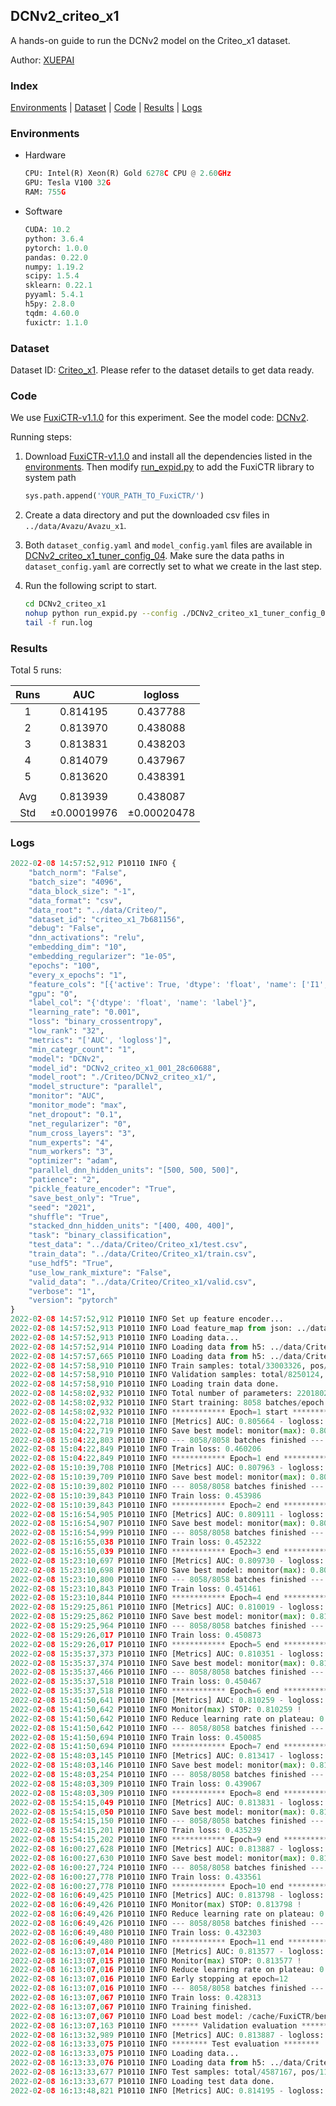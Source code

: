 ## DCNv2_criteo_x1

A hands-on guide to run the DCNv2 model on the Criteo_x1 dataset.

Author: [XUEPAI](https://github.com/xue-pai)

### Index
[Environments](#Environments) | [Dataset](#Dataset) | [Code](#Code) | [Results](#Results) | [Logs](#Logs)

### Environments
+ Hardware

  ```python
  CPU: Intel(R) Xeon(R) Gold 6278C CPU @ 2.60GHz
  GPU: Tesla V100 32G
  RAM: 755G

  ```

+ Software

  ```python
  CUDA: 10.2
  python: 3.6.4
  pytorch: 1.0.0
  pandas: 0.22.0
  numpy: 1.19.2
  scipy: 1.5.4
  sklearn: 0.22.1
  pyyaml: 5.4.1
  h5py: 2.8.0
  tqdm: 4.60.0
  fuxictr: 1.1.0

  ```

### Dataset
Dataset ID: [Criteo_x1](https://github.com/openbenchmark/BARS/blob/master/ctr_prediction/datasets/Criteo/README.md#Criteo_x1). Please refer to the dataset details to get data ready.

### Code

We use [FuxiCTR-v1.1.0](https://github.com/xue-pai/FuxiCTR/tree/v1.1.0) for this experiment. See the model code: [DCNv2](https://github.com/xue-pai/FuxiCTR/blob/v1.1.0/fuxictr/pytorch/models/DCNv2.py).

Running steps:

1. Download [FuxiCTR-v1.1.0](https://github.com/xue-pai/FuxiCTR/archive/refs/tags/v1.1.0.zip) and install all the dependencies listed in the [environments](#environments). Then modify [run_expid.py](./run_expid.py#L5) to add the FuxiCTR library to system path
    
    ```python
    sys.path.append('YOUR_PATH_TO_FuxiCTR/')
    ```

2. Create a data directory and put the downloaded csv files in `../data/Avazu/Avazu_x1`.

3. Both `dataset_config.yaml` and `model_config.yaml` files are available in [DCNv2_criteo_x1_tuner_config_04](./DCNv2_criteo_x1_tuner_config_04). Make sure the data paths in `dataset_config.yaml` are correctly set to what we create in the last step.

4. Run the following script to start.

    ```bash
    cd DCNv2_criteo_x1
    nohup python run_expid.py --config ./DCNv2_criteo_x1_tuner_config_04 --expid DCNv2_criteo_x1_001_28c60688 --gpu 0 > run.log &
    tail -f run.log
    ```

### Results

Total 5 runs:

| Runs | AUC | logloss  |
|:--------------------:|:--------------------:|:--------------------:|
| 1 | 0.814195 | 0.437788  |
| 2 | 0.813970 | 0.438088  |
| 3 | 0.813831 | 0.438203  |
| 4 | 0.814079 | 0.437967  |
| 5 | 0.813620 | 0.438391  |
| | | | 
| Avg | 0.813939 | 0.438087 |
| Std | &#177;0.00019976 | &#177;0.00020478 |


### Logs
```python
2022-02-08 14:57:52,912 P10110 INFO {
    "batch_norm": "False",
    "batch_size": "4096",
    "data_block_size": "-1",
    "data_format": "csv",
    "data_root": "../data/Criteo/",
    "dataset_id": "criteo_x1_7b681156",
    "debug": "False",
    "dnn_activations": "relu",
    "embedding_dim": "10",
    "embedding_regularizer": "1e-05",
    "epochs": "100",
    "every_x_epochs": "1",
    "feature_cols": "[{'active': True, 'dtype': 'float', 'name': ['I1', 'I2', 'I3', 'I4', 'I5', 'I6', 'I7', 'I8', 'I9', 'I10', 'I11', 'I12', 'I13'], 'type': 'numeric'}, {'active': True, 'dtype': 'float', 'name': ['C1', 'C2', 'C3', 'C4', 'C5', 'C6', 'C7', 'C8', 'C9', 'C10', 'C11', 'C12', 'C13', 'C14', 'C15', 'C16', 'C17', 'C18', 'C19', 'C20', 'C21', 'C22', 'C23', 'C24', 'C25', 'C26'], 'type': 'categorical'}]",
    "gpu": "0",
    "label_col": "{'dtype': 'float', 'name': 'label'}",
    "learning_rate": "0.001",
    "loss": "binary_crossentropy",
    "low_rank": "32",
    "metrics": "['AUC', 'logloss']",
    "min_categr_count": "1",
    "model": "DCNv2",
    "model_id": "DCNv2_criteo_x1_001_28c60688",
    "model_root": "./Criteo/DCNv2_criteo_x1/",
    "model_structure": "parallel",
    "monitor": "AUC",
    "monitor_mode": "max",
    "net_dropout": "0.1",
    "net_regularizer": "0",
    "num_cross_layers": "3",
    "num_experts": "4",
    "num_workers": "3",
    "optimizer": "adam",
    "parallel_dnn_hidden_units": "[500, 500, 500]",
    "patience": "2",
    "pickle_feature_encoder": "True",
    "save_best_only": "True",
    "seed": "2021",
    "shuffle": "True",
    "stacked_dnn_hidden_units": "[400, 400, 400]",
    "task": "binary_classification",
    "test_data": "../data/Criteo/Criteo_x1/test.csv",
    "train_data": "../data/Criteo/Criteo_x1/train.csv",
    "use_hdf5": "True",
    "use_low_rank_mixture": "False",
    "valid_data": "../data/Criteo/Criteo_x1/valid.csv",
    "verbose": "1",
    "version": "pytorch"
}
2022-02-08 14:57:52,912 P10110 INFO Set up feature encoder...
2022-02-08 14:57:52,913 P10110 INFO Load feature_map from json: ../data/Criteo/criteo_x1_7b681156/feature_map.json
2022-02-08 14:57:52,913 P10110 INFO Loading data...
2022-02-08 14:57:52,914 P10110 INFO Loading data from h5: ../data/Criteo/criteo_x1_7b681156/train.h5
2022-02-08 14:57:57,665 P10110 INFO Loading data from h5: ../data/Criteo/criteo_x1_7b681156/valid.h5
2022-02-08 14:57:58,910 P10110 INFO Train samples: total/33003326, pos/8456369, neg/24546957, ratio/25.62%, blocks/1
2022-02-08 14:57:58,910 P10110 INFO Validation samples: total/8250124, pos/2114300, neg/6135824, ratio/25.63%, blocks/1
2022-02-08 14:57:58,910 P10110 INFO Loading train data done.
2022-02-08 14:58:02,932 P10110 INFO Total number of parameters: 22018021.
2022-02-08 14:58:02,932 P10110 INFO Start training: 8058 batches/epoch
2022-02-08 14:58:02,932 P10110 INFO ************ Epoch=1 start ************
2022-02-08 15:04:22,718 P10110 INFO [Metrics] AUC: 0.805664 - logloss: 0.445767
2022-02-08 15:04:22,719 P10110 INFO Save best model: monitor(max): 0.805664
2022-02-08 15:04:22,803 P10110 INFO --- 8058/8058 batches finished ---
2022-02-08 15:04:22,849 P10110 INFO Train loss: 0.460206
2022-02-08 15:04:22,849 P10110 INFO ************ Epoch=1 end ************
2022-02-08 15:10:39,708 P10110 INFO [Metrics] AUC: 0.807963 - logloss: 0.443604
2022-02-08 15:10:39,709 P10110 INFO Save best model: monitor(max): 0.807963
2022-02-08 15:10:39,802 P10110 INFO --- 8058/8058 batches finished ---
2022-02-08 15:10:39,843 P10110 INFO Train loss: 0.453986
2022-02-08 15:10:39,843 P10110 INFO ************ Epoch=2 end ************
2022-02-08 15:16:54,905 P10110 INFO [Metrics] AUC: 0.809111 - logloss: 0.442599
2022-02-08 15:16:54,907 P10110 INFO Save best model: monitor(max): 0.809111
2022-02-08 15:16:54,999 P10110 INFO --- 8058/8058 batches finished ---
2022-02-08 15:16:55,038 P10110 INFO Train loss: 0.452322
2022-02-08 15:16:55,039 P10110 INFO ************ Epoch=3 end ************
2022-02-08 15:23:10,697 P10110 INFO [Metrics] AUC: 0.809730 - logloss: 0.442035
2022-02-08 15:23:10,698 P10110 INFO Save best model: monitor(max): 0.809730
2022-02-08 15:23:10,800 P10110 INFO --- 8058/8058 batches finished ---
2022-02-08 15:23:10,843 P10110 INFO Train loss: 0.451461
2022-02-08 15:23:10,844 P10110 INFO ************ Epoch=4 end ************
2022-02-08 15:29:25,861 P10110 INFO [Metrics] AUC: 0.810019 - logloss: 0.441650
2022-02-08 15:29:25,862 P10110 INFO Save best model: monitor(max): 0.810019
2022-02-08 15:29:25,964 P10110 INFO --- 8058/8058 batches finished ---
2022-02-08 15:29:26,017 P10110 INFO Train loss: 0.450873
2022-02-08 15:29:26,017 P10110 INFO ************ Epoch=5 end ************
2022-02-08 15:35:37,373 P10110 INFO [Metrics] AUC: 0.810351 - logloss: 0.441365
2022-02-08 15:35:37,374 P10110 INFO Save best model: monitor(max): 0.810351
2022-02-08 15:35:37,466 P10110 INFO --- 8058/8058 batches finished ---
2022-02-08 15:35:37,518 P10110 INFO Train loss: 0.450467
2022-02-08 15:35:37,518 P10110 INFO ************ Epoch=6 end ************
2022-02-08 15:41:50,641 P10110 INFO [Metrics] AUC: 0.810259 - logloss: 0.441482
2022-02-08 15:41:50,642 P10110 INFO Monitor(max) STOP: 0.810259 !
2022-02-08 15:41:50,642 P10110 INFO Reduce learning rate on plateau: 0.000100
2022-02-08 15:41:50,642 P10110 INFO --- 8058/8058 batches finished ---
2022-02-08 15:41:50,694 P10110 INFO Train loss: 0.450085
2022-02-08 15:41:50,694 P10110 INFO ************ Epoch=7 end ************
2022-02-08 15:48:03,145 P10110 INFO [Metrics] AUC: 0.813417 - logloss: 0.438588
2022-02-08 15:48:03,146 P10110 INFO Save best model: monitor(max): 0.813417
2022-02-08 15:48:03,254 P10110 INFO --- 8058/8058 batches finished ---
2022-02-08 15:48:03,309 P10110 INFO Train loss: 0.439067
2022-02-08 15:48:03,309 P10110 INFO ************ Epoch=8 end ************
2022-02-08 15:54:15,049 P10110 INFO [Metrics] AUC: 0.813831 - logloss: 0.438283
2022-02-08 15:54:15,050 P10110 INFO Save best model: monitor(max): 0.813831
2022-02-08 15:54:15,150 P10110 INFO --- 8058/8058 batches finished ---
2022-02-08 15:54:15,201 P10110 INFO Train loss: 0.435239
2022-02-08 15:54:15,202 P10110 INFO ************ Epoch=9 end ************
2022-02-08 16:00:27,628 P10110 INFO [Metrics] AUC: 0.813887 - logloss: 0.438259
2022-02-08 16:00:27,630 P10110 INFO Save best model: monitor(max): 0.813887
2022-02-08 16:00:27,724 P10110 INFO --- 8058/8058 batches finished ---
2022-02-08 16:00:27,778 P10110 INFO Train loss: 0.433561
2022-02-08 16:00:27,778 P10110 INFO ************ Epoch=10 end ************
2022-02-08 16:06:49,425 P10110 INFO [Metrics] AUC: 0.813798 - logloss: 0.438414
2022-02-08 16:06:49,426 P10110 INFO Monitor(max) STOP: 0.813798 !
2022-02-08 16:06:49,426 P10110 INFO Reduce learning rate on plateau: 0.000010
2022-02-08 16:06:49,426 P10110 INFO --- 8058/8058 batches finished ---
2022-02-08 16:06:49,480 P10110 INFO Train loss: 0.432303
2022-02-08 16:06:49,480 P10110 INFO ************ Epoch=11 end ************
2022-02-08 16:13:07,014 P10110 INFO [Metrics] AUC: 0.813577 - logloss: 0.438834
2022-02-08 16:13:07,015 P10110 INFO Monitor(max) STOP: 0.813577 !
2022-02-08 16:13:07,016 P10110 INFO Reduce learning rate on plateau: 0.000001
2022-02-08 16:13:07,016 P10110 INFO Early stopping at epoch=12
2022-02-08 16:13:07,016 P10110 INFO --- 8058/8058 batches finished ---
2022-02-08 16:13:07,067 P10110 INFO Train loss: 0.428313
2022-02-08 16:13:07,067 P10110 INFO Training finished.
2022-02-08 16:13:07,067 P10110 INFO Load best model: /cache/FuxiCTR/benchmarks/Criteo/DCNv2_criteo_x1/criteo_x1_7b681156/DCNv2_criteo_x1_001_28c60688.model
2022-02-08 16:13:07,163 P10110 INFO ****** Validation evaluation ******
2022-02-08 16:13:32,989 P10110 INFO [Metrics] AUC: 0.813887 - logloss: 0.438259
2022-02-08 16:13:33,075 P10110 INFO ******** Test evaluation ********
2022-02-08 16:13:33,075 P10110 INFO Loading data...
2022-02-08 16:13:33,076 P10110 INFO Loading data from h5: ../data/Criteo/criteo_x1_7b681156/test.h5
2022-02-08 16:13:33,677 P10110 INFO Test samples: total/4587167, pos/1174769, neg/3412398, ratio/25.61%, blocks/1
2022-02-08 16:13:33,677 P10110 INFO Loading test data done.
2022-02-08 16:13:48,821 P10110 INFO [Metrics] AUC: 0.814195 - logloss: 0.437788

```
